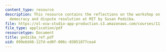 ```yaml
---
content_type: resource
description: This resource contains the reflections on the workshop on deliberative
  democracy and dispute resolution at MIT by Susan Podziba.
file: https://ol-ocw-studio-app-production.s3.amazonaws.com/courses/11-969-workshop-on-deliberative-democracy-and-dispute-resolution-summer-2005/099e6d46127ded0f006c03051877cea4_podziba_ref.pdf
file_type: application/pdf
resourcetype: Document
title: podziba_ref.pdf
uid: 099e6d46-127d-ed0f-006c-03051877cea4
---
```

